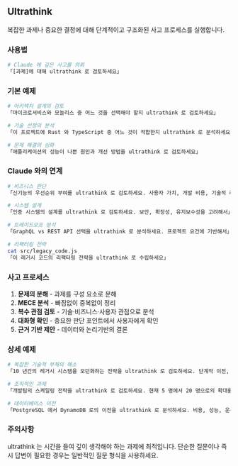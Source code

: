 ## Ultrathink

복잡한 과제나 중요한 결정에 대해 단계적이고 구조화된 사고 프로세스를 실행합니다.

### 사용법

```bash
# Claude 에 깊은 사고를 의뢰
「[과제]에 대해 ultrathink 로 검토하세요」
```

### 기본 예제

```bash
# 아키텍처 설계의 검토
「마이크로서비스와 모놀리스 중 어느 것을 선택해야 할지 ultrathink 로 검토하세요」

# 기술 선정의 분석
「이 프로젝트에 Rust 와 TypeScript 중 어느 것이 적합한지 ultrathink 로 분석하세요」

# 문제 해결의 심화
「애플리케이션의 성능이 나쁜 원인과 개선 방법을 ultrathink 로 검토하세요」
```

### Claude 와의 연계

```bash
# 비즈니스 판단
「신기능의 우선순위 부여를 ultrathink 로 검토하세요. 사용자 가치, 개발 비용, 기술적 리스크 관점으로」

# 시스템 설계
「인증 시스템의 설계를 ultrathink 로 검토하세요. 보안, 확장성, 유지보수성을 고려해서」

# 트레이드오프 분석
「GraphQL vs REST API 선택을 ultrathink 로 분석하세요. 프로젝트 요건에 기반해서」

# 리팩터링 전략
cat src/legacy_code.js
「이 레거시 코드의 리팩터링 전략을 ultrathink 로 수립하세요」
```

### 사고 프로세스

1. **문제의 분해** - 과제를 구성 요소로 분해
2. **MECE 분석** - 빠짐없이 중복없이 정리
3. **복수 관점 검토** - 기술·비즈니스·사용자 관점으로 분석
4. **대화형 확인** - 중요한 판단 포인트에서 사용자에게 확인
5. **근거 기반 제안** - 데이터와 논리기반의 결론

### 상세 예제

```bash
# 복잡한 기술적 부채의 해소
「10 년간의 레거시 시스템을 모던화하는 전략을 ultrathink 로 검토하세요. 단계적 이전, 리스크, ROI 를 포함해서」

# 조직적인 과제
「개발팀의 스케일링 전략을 ultrathink 로 검토하세요. 현재 5 명에서 20 명으로의 확대를 가정」

# 데이터베이스 이전
「PostgreSQL 에서 DynamoDB 로의 이전을 ultrathink 로 분석하세요. 비용, 성능, 운용 측면을 고려해서」
```

### 주의사항

ultrathink 는 시간을 들여 깊이 생각해야 하는 과제에 최적입니다. 단순한 질문이나 즉시 답변이 필요한 경우는 일반적인 질문 형식을 사용하세요.